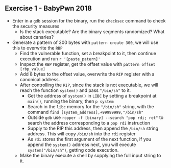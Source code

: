 
## Exercise 1 - BabyPwn 2018

- Enter in a `gdb` session for the binary, run the `checksec` command to check the security measures
  - Is the stack executable? Are the binary segments randomized? What about canaries?
- Generate a pattern of 300 bytes with `pattern create 300`, we will use this to overwrite the `RBP`
  - Find the vulnerable function, set a breakpoint to it, then continue execution and run `r '[paste_patern]'`
  - Inspect the `RBP` register, get the offset value with `pattern offset [rbp_value]`
  - Add 8 bytes to the offset value, overwrite the `RIP` register with a canonical address.
  - After controlling the `RIP`, since the stack is not executable, we will reach the function `system()` and pass `"/bin/sh"` to it.
    - Get the address of `system()` in `LIBC` by setting a breakpoint at `main()`, running the binary, then `p system`
    - Search in the `libc` memory for the `"/bin/sh"` string, with the command `find [system_address],+99999999,"/bin/sh"`
    - Outside `gdb` use `ropper -f [binary] --search "pop rdi; ret"` to search the address corresponding to a `pop rdi` instruction
    - Supply to the RIP this address, then append the `/bin/sh` string address. This will copy `/bin/sh` into the `rdi` register
    - As `rdi` stores the first argument of the next function, if you append the `system()` address next, you will execute `system("/bin/sh")`, getting code execution.
  - Make the binary execute a shell by supplying the full input string to it.
